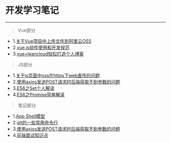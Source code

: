 # 开发学习笔记
-------------
> Vue部分


* 1.[关于Vue项目中上传文件到阿里云OSS](https://github.com/taosin/Notes/blob/master/%E5%85%B3%E4%BA%8EVue%E9%A1%B9%E7%9B%AE%E4%B8%AD%E4%B8%8A%E4%BC%A0%E6%96%87%E4%BB%B6%E5%88%B0%E9%98%BF%E9%87%8C%E4%BA%91OSS.md)
* 2.[vue.js组件使用和开发规范](https://github.com/taosin/Notes/blob/master/vue.js%E7%BB%84%E4%BB%B6%E4%BD%BF%E7%94%A8%E5%92%8C%E5%BC%80%E5%8F%91%E8%A7%84%E8%8C%83.md)
* 3.[vue+leancloud轻松打造个人博客](https://github.com/taosin/Notes/blob/master/vue%2Bleancloud%E8%BD%BB%E6%9D%BE%E6%89%93%E9%80%A0%E4%B8%AA%E4%BA%BA%E5%8D%9A%E5%AE%A2.md)

> JS部分

* 1.[关于js页面中oss在https下web直传的问题](https://github.com/taosin/Notes/blob/master/%E5%85%B3%E4%BA%8Ejs%E9%A1%B5%E9%9D%A2%E4%B8%ADoss%E5%9C%A8https%E4%B8%8Bweb%E7%9B%B4%E4%BC%A0%E7%9A%84%E9%97%AE%E9%A2%98.md)
* 2.[使用axios发送POST请求时后端获取不到参数的问题](https://github.com/taosin/Notes/blob/master/%E4%BD%BF%E7%94%A8axios%E5%8F%91%E9%80%81POST%E8%AF%B7%E6%B1%82%E6%97%B6%E5%90%8E%E7%AB%AF%E8%8E%B7%E5%8F%96%E4%B8%8D%E5%88%B0%E5%8F%82%E6%95%B0%E7%9A%84%E9%97%AE%E9%A2%98.md)
* 3.[ES6之Set个人解读](https://github.com/taosin/Notes/blob/master/ES6%E4%B9%8BSet%E4%B8%AA%E4%BA%BA%E8%A7%A3%E8%AF%BB.md)
* 4.[ES6之Promise简单解读](https://github.com/taosin/Notes/blob/master/ES6%E4%B9%8BPromise%E7%AE%80%E5%8D%95%E8%A7%A3%E8%AF%BB.md)


> 笔记部分

* 1.[App Shell模型](https://github.com/taosin/Notes/blob/master/App%20Shell模型.md)
* 2.[git的一些常用命令行](https://github.com/taosin/Notes/blob/master/git的一些常用命令行.md)
* 3.[使用axios发送POST请求时后端获取不到参数的问题](https://github.com/taosin/Notes/blob/master/使用axios发送POST请求时后端获取不到参数的问题.md)
* 4.[前端面试知识点](https://github.com/taosin/Notes/blob/master/前端面试知识点.md)